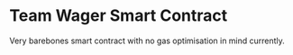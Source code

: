 # Team Wager Smart Contract

Very barebones smart contract with no gas optimisation in mind currently. 


